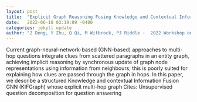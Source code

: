 ```yaml
---
layout: post
title:  "Explicit Graph Reasoning Fusing Knowledge and Contextual Information for Multi-hop Question Answering"
date:   2022-06-18 03:19:09 -0400
categories: jekyll update
author: "Z Deng, Y Zhu, Q Qi, M Witbrock, PJ Riddle -  2022 Workshop on Deep Learning on , 2022"
---
```

Current graph-neural-network-based (GNN-based) approaches to multi-hop questions integrate clues from scattered paragraphs in an entity graph, achieving implicit reasoning by synchronous update of graph node representations using information from neighbours; this is poorly suited for explaining how clues are passed through the graph in hops. In this paper, we describe a structured Knowledge and contextual Information Fusion GNN (KIFGraph) whose explicit multi-hop graph  Cites: Unsupervised question decomposition for question answering